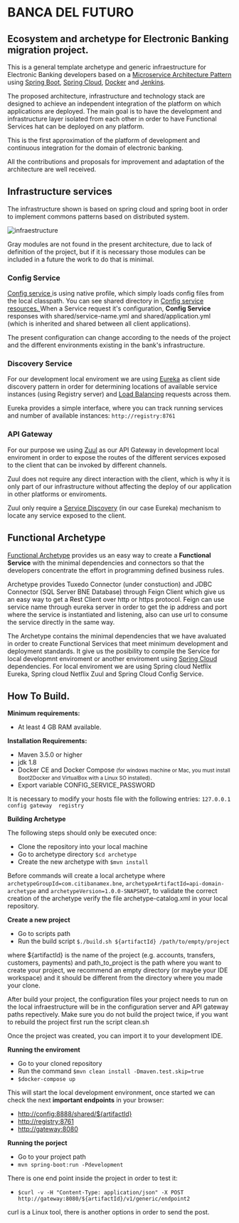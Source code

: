 <h1>BANCA DEL FUTURO</h1>

<h2>Ecosystem and archetype for Electronic Banking migration project.</h2>

<p>This is a general template archetype and generic infraestructure for Electronic Banking developers based on a 
<a href="https://martinfowler.com/microservices/"> Microservice Architecture Pattern</a> 
using <a href="https://projects.spring.io/spring-boot/">Spring Boot</a>, <a href="http://projects.spring.io/spring-cloud/">
Spring Cloud</a>, <a href="https://www.docker.com/">Docker</a> and <a href="https://jenkins.io/">Jenkins</a>.

<p>The proposed architecture, infrastructure and technology stack are designed to achieve an independent integration 
of the platform on which applications are deployed. The main goal is to have the development and 
infrastructure layer isolated from each other in order to have Functional Services hat can be deployed on any platform.</p> 

<p>This is the first approximation of the platform of development and continuous integration for the domain of electronic 
banking.</p>

<p>All the contributions and proposals for improvement and adaptation of the architecture are well received.</p>

<h2>Infrastructure services</h2>

<p>The infrastructure shown is based on spring cloud and spring boot in order to implement 
commons patterns based on distributed system.</p>

![infraestructure](https://github.com/mikecoronel/ecosystem-microservices/blob/master/infraestructure.png)

<p>Gray modules are not found in the present architecture, due to lack of definition of the project, but if it is 
necessary those modules can be included in a future the work to do that is minimal.</p>

<h3>Config Service</h3>

<p><a href="https://spring.io/guides/gs/centralized-configuration/">Config service </a>
is using native profile, which simply loads config files from the local classpath. You can see shared 
directory in <a href="https://github.com/anzen/bne_microservices_archetypes/tree/master/config/src/main/resources">Config service resources. </a>When a Service request it's configuration, <b>Config Service</b> responses with shared/service-name.yml and shared/application.yml (which is inherited and shared between all client applications).</p>

<p>The present configuration can change according to the needs of the project and the different environments existing 
in the bank's infrastructure.</p>

<h3>Discovery Service</h3>

<p>For our development local enviroment we are using <a href="https://spring.io/guides/gs/service-registration-and-discovery/">
Eureka</a> as client side discovery pattern in order for determining 
locations of available service instances (using Registry server) and <a href="https://www.nginx.com/resources/glossary/load-balancing/">
Load Balancing</a> requests across them.</p>

<p>Eureka provides a simple interface, where you can track running services and number of available instances: <code>http://registry:8761</code></p>

<h3>API Gateway</h3>

<p>For our purpose we using <a href="https://spring.io/guides/gs/routing-and-filtering/">Zuul</a> 
as our API Gateway in development local enviroment in order to expose the routes of the different services 
exposed to the client that can be invoked by different channels.</p>

<p>Zuul does not require any direct interaction with the client, which is why it is only part of our infrastructure
without affecting the deploy of our application in other platforms or enviroments.</p>

<p>Zuul only require a <a href="https://docs.pivotal.io/spring-cloud-services/1-3/common/service-registry/">
Service Discovery</a> (in our case Eureka) mechanism to locate any service exposed to the client.</p>

<h2>Functional Archetype</h2>

<p><a href="https://github.com/anzen/bne_microservices_archetypes/tree/master/archetype">Functional Archetype</a> 
provides us an easy way to create a <b>Functional Service</b> with the minimal dependencies and connectors 
so that the developers concentrate the effort in programming defined business rules.</p>

<p>Archetype provides Tuxedo Connector (under constuction) and JDBC Connector (SQL Server BNE Database) through 
Feign Client which give us an easy way to get a Rest Client over http or https protocol. Feign can use service name 
through eureka server in order to get the ip address and port where the service is instantiated and listening, also
can use url to consume the service directly in the same way.</p>

<p>The Archetype contains the minimal dependencies that we have avaluated in order to create Functional Services that 
meet minimum development and deployment standards. It give us the posibility to compile the Service for local 
developmnt enviroment or another enviroment using <a href="http://projects.spring.io/spring-cloud/">
Spring Cloud</a> dependencies. For local enviroment we are using Spring cloud Netflix Eureka, Spring cloud Netflix 
Zuul and Spring Cloud Config Service.</p>

<h2>How To Build.</h2>

<b>Minimum requirements:</b>

<ul>
    <li>At least 4 GB RAM available.</li>
</ul>

<b>Installation Requirements:</b>

<ul>
    <li>Maven 3.5.0 or higher</li>
    <li>jdk 1.8</li>
    <li>Docker CE and Docker Compose <small>(for windows machine or Mac, you must install Boot2Docker and VirtualBox with a Linux SO installed)</small>.</li>
    <li>Export variable CONFIG_SERVICE_PASSWORD</li>
</ul>

<p>It is necessary to modify your hosts file with the following entries: <code>127.0.0.1   config gateway  registry</code></p>

<b>Building Archetype</b>

<p>The following steps should only be executed once:</p>

<ul>
    <li>Clone the repository into your local machine</li>
    <li>Go to archetype directory <code>$cd archetype</code></li>
    <li>Create the new archetype with <code>$mvn install</code></li>
</ul>

<p>Before commands will create a local archetype where <code>archetypeGroupId=com.citibanamex.bne</code>, <code>archetypeArtifactId=api-domain-archetype</code> 
and <code>archetypeVersion=1.0.0-SNAPSHOT</code>, to validate the correct creation of the archetype verify the file archetype-catalog.xml
in your local repository.</p>

<b>Create a new project</b>

<ul>
    <li>Go to scripts path</li>
    <li>Run the build script <code>$./build.sh ${artifactId} /path/to/empty/project</code></li>
</ul>

<p>where ${artifactId} is the name of the project (e.g. accounts, transfers, customers, payments) and path_to_project is
the path where you want to create your project, we recommend an empty directory (or maybe your IDE workspace) and it 
should be different from the directory where you made your clone.</p>

<p>After build your project, the configuration files your project needs to run on the local infraestructure will
be in the configuration server and API gateway paths repectively. Make sure you do not build the project twice, if you want 
to rebuild the project first run the script clean.sh</p>

<p>Once the project was created, you can import it to your development IDE.</p>

<b>Running the enviroment</b>

<ul>
    <li>Go to your cloned repository</li>
    <li>Run the command <code>$mvn clean install -Dmaven.test.skip=true</code></li>
    <li><code>$docker-compose up</code>
</ul>

<p>This will start the local development environment, once started we can check the next <b>important endpoints</b> 
in your browser:</p> 

<ul>
    <li><a href="http://config:8888/shared/${artifactId}">http://config:8888/shared/${artifactId}</a></li>
    <li><a href="http://registry:8761">http://registry:8761</a></li>
    <li><a href="http://gateway:8080">http://gateway:8080</a></li>
</ul>

<b>Running the porject</b>

<ul>
    <li>Go to your project path</li>
    <li><code>mvn spring-boot:run -Pdevelopment</code></li>
</ul>

<p>There is one end point inside the project in order to test it:</p>

<ul>
  <li><code>$curl -v -H "Content-Type: application/json" -X POST http://gateway:8080/${artifactId}/v1/generic/endpoint2</code></li>
</ul>

<p>curl is a Linux tool, there is another options in order to send the post.</p>













